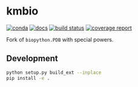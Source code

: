 # kmbio

[![conda](https://img.shields.io/conda/dn/kimlab/kmbio.svg)](https://anaconda.org/kimlab/kmbio/)
[![docs](https://img.shields.io/badge/docs-v2.0.8-blue.svg)](https://kimlab.gitlab.io/kmbio/v2.0.8/)
[![build status](https://gitlab.com/kimlab/kmbio/badges/v2.0.8/build.svg)](https://gitlab.com/kimlab/kmbio/commits/v2.0.8/)
[![coverage report](https://gitlab.com/kimlab/kmbio/badges/v2.0.8/coverage.svg)](https://kimlab.gitlab.io/kmbio/v2.0.8/htmlcov/)

Fork of `biopython.PDB` with special powers.

## Development

```bash
python setup.py build_ext --inplace
pip install -e .
```
